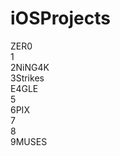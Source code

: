# iOSProjects

ZER0<br>
1<br>
2NiNG4K<br>
3Strikes<br>
E4GLE<br>
5<br>
6PIX<br>
7<br>
8<br>
9MUSES<br>

